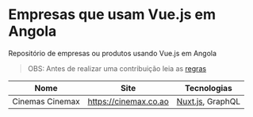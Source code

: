 # Empresas que usam Vue.js em Angola

Repositório de empresas ou produtos usando Vue.js em Angola

> OBS: Antes de realizar uma contribuição leia as [regras](https://github.com/e200/companies-using-vuejs-in-angola/blob/master/CONTRIBUTING.md)

Nome|Site|Tecnologias
:--:|----|-----------
Cinemas Cinemax|https://cinemax.co.ao|[Nuxt.js](https://github.com/e200/companies-using-vuejs-in-angola), GraphQL
